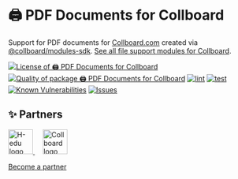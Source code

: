 # 🖨️ PDF Documents for Collboard

Support for PDF documents for [Collboard.com](https://collboard.com/) created via [@collboard/modules-sdk](https://www.npmjs.com/package/@collboard/modules-sdk).
[See all file support modules for Collboard](https://github.com/topics/collboard-file-support).

<!--Badges-->
<!--⚠️WARNING: This section was generated by https://github.com/hejny/batch-project-editor/blob/main/src/workflows/800-badges/badges.ts so every manual change will be overwritten.-->


[![License of 🖨️ PDF Documents for Collboard](https://img.shields.io/github/license/collboard/pdf-support.svg?style=flat)](https://github.com/collboard/pdf-support/blob/main/LICENSE)
[![Quality of package 🖨️ PDF Documents for Collboard](https://packagequality.com/shield/pdf-support.svg)](https://packagequality.com/#?package=pdf-support)
[![lint](https://github.com/collboard/pdf-support/actions/workflows/lint.yml/badge.svg)](https://github.com/collboard/pdf-support/actions/workflows/lint.yml)
[![test](https://github.com/collboard/pdf-support/actions/workflows/test.yml/badge.svg)](https://github.com/collboard/pdf-support/actions/workflows/test.yml)
[![Known Vulnerabilities](https://snyk.io/test/github/collboard/pdf-support/badge.svg)](https://snyk.io/test/github/collboard/pdf-support)
[![Issues](https://img.shields.io/github/issues/collboard/pdf-support.svg?style=flat)](https://github.com/collboard/pdf-support/issues)
<!--[![NPM Version of 🖨️ PDF Documents for Collboard](https://badge.fury.io/js/pdf-support.svg)](https://www.npmjs.com/package/pdf-support)-->

<!--/Badges-->



<!--Partners-->
<!--⚠️WARNING: This section was generated by https://github.com/hejny/batch-project-editor/blob/main/src/workflows/820-partners/partners.ts so every manual change will be overwritten.-->

## ✨ Partners


<a href="https://www.h-edu.org/">
<img src="https://www.h-edu.org/media/favicon.png" alt="H-edu logo" width="50"  />
</a>
&nbsp;&nbsp;&nbsp;
<a href="https://collboard.com/">
<img src="https://collboard.fra1.cdn.digitaloceanspaces.com/assets/18.12.1/logo-small.png" alt="Collboard logo" width="50"  />
</a>


[Become a partner](https://www.pavolhejny.com/contact/)

<!--/Partners-->
